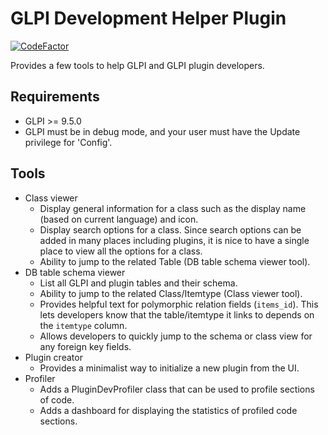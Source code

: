 # GLPI Development Helper Plugin
[![CodeFactor](https://www.codefactor.io/repository/github/cconard96/glpi-dev-plugin/badge)](https://www.codefactor.io/repository/github/cconard96/glpi-dev-plugin)

Provides a few tools to help GLPI and GLPI plugin developers.

## Requirements
- GLPI >= 9.5.0
- GLPI must be in debug mode, and your user must have the Update privilege for 'Config'.

## Tools
 - Class viewer
   - Display general information for a class such as the display name (based on current language) and icon.
   - Display search options for a class. Since search options can be added in many places including plugins, it is nice to have a single place to view all the options for a class.
   - Ability to jump to the related Table (DB table schema viewer tool).
 - DB table schema viewer
   - List all GLPI and plugin tables and their schema.
   - Ability to jump to the related Class/Itemtype (Class viewer tool).
   - Provides helpful text for polymorphic relation fields (`items_id`). This lets developers know that the table/itemtype it links to depends on the `itemtype` column.
   - Allows developers to quickly jump to the schema or class view for any foreign key fields.
 - Plugin creator
   - Provides a minimalist way to initialize a new plugin from the UI.
- Profiler
   - Adds a PluginDevProfiler class that can be used to profile sections of code.
   - Adds a dashboard for displaying the statistics of profiled code sections.
